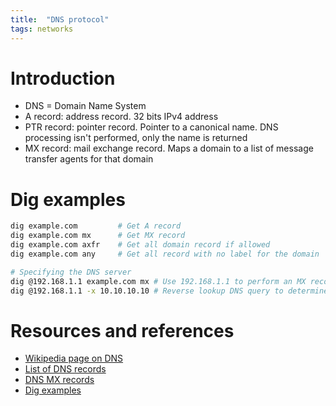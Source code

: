 ```yaml
---
title:  "DNS protocol"
tags: networks
---
```


# Introduction
* DNS = Domain Name System
* A record: address record. 32 bits IPv4 address
* PTR record: pointer record. Pointer to a canonical name. DNS processing isn't performed, only the name is returned
* MX record: mail exchange record. Maps a domain to a list of message transfer agents for that domain


# Dig examples
```bash
dig example.com         # Get A record
dig example.com mx      # Get MX record
dig example.com axfr    # Get all domain record if allowed
dig example.com any     # Get all record with no label for the domain

# Specifying the DNS server
dig @192.168.1.1 example.com mx # Use 192.168.1.1 to perform an MX record query
dig @192.168.1.1 -x 10.10.10.10 # Reverse lookup DNS query to determine the name
```

# Resources and references
* [Wikipedia page on DNS](https://en.wikipedia.org/wiki/Domain_Name_System)
* [List of DNS records](https://en.wikipedia.org/wiki/List_of_DNS_record_types)
* [DNS MX records](https://en.wikipedia.org/wiki/MX_record)
* [Dig examples](https://www.thegeekstuff.com/2012/02/dig-command-examples/)
